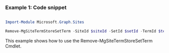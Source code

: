 ### Example 1: Code snippet

```powershell

Import-Module Microsoft.Graph.Sites

Remove-MgSiteTermStoreSetTerm -SiteId $siteId -SetId $setId -TermId $termId

```
This example shows how to use the Remove-MgSiteTermStoreSetTerm Cmdlet.

